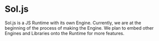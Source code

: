 # Sol.js

Sol.js is a JS Runtime with its own Engine. Currently, we are at the beginning of the process of making the Engine. We plan to embed other Engines and Libraries onto the Runtime for more features.